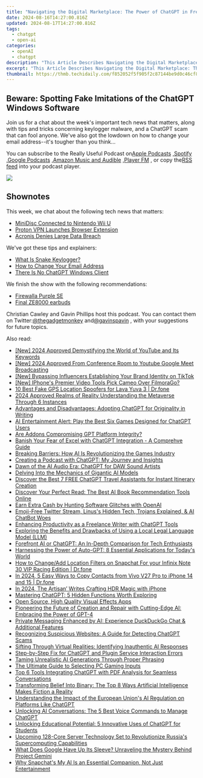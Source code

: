 ```yaml
---
title: "Navigating the Digital Marketplace: The Power of ChatGPT in Freelance Work"
date: 2024-08-16T14:27:00.816Z
updated: 2024-08-17T14:27:00.816Z
tags:
  - chatgpt
  - open-ai
categories:
  - openAI
  - chatgpt
description: "This Article Describes Navigating the Digital Marketplace: The Power of ChatGPT in Freelance Work"
excerpt: "This Article Describes Navigating the Digital Marketplace: The Power of ChatGPT in Freelance Work"
thumbnail: https://thmb.techidaily.com/f852052f5f905f2c87144be9d0c46cf8e36314379ae4c5ac18b6baf95c96be49.jpg
---
```


## Beware: Spotting Fake Imitations of the ChatGPT Windows Software

 Join us for a chat about the week's important tech news that matters, along with tips and tricks concerning keylogger malware, and a ChatGPT scam that can fool anyone. We've also got the lowdown on how to change your email address--it's tougher than you think...

 You can subscribe to the Really Useful Podcast on[Apple Podcasts](https://podcasts.apple.com/gb/podcast/the-really-useful-podcast/id1437847131?mt=2) ,[Spotify](https://open.spotify.com/show/283gDxLd6OTNEpRq6tN7ha) ,[Google Podcasts](https://www.google.com/podcasts?feed=aHR0cHM6Ly9hbmNob3IuZm0vcy8zMWJlNDcwL3BvZGNhc3QvcnNz) ,[Amazon Music and Audible](https://music.amazon.co.uk/podcasts/20ab73d4-5da2-46c7-a17f-dc6eb39bdb48/The-Really-Useful-Podcast) ,[Player FM](https://player.fm/series/the-really-useful-podcast-2491856) , or copy the[RSS feed](https://feeds.transistor.fm/the-really-useful-podcast) into your podcast player.

<!-- affiliate ads begin -->
<a href="https://secure.2checkout.com/order/checkout.php?PRODS=19080710&QTY=1&AFFILIATE=108875&CART=1"><img src="https://smart-seo-tool.com/images/SmartSEOAuditorBox.png" border="0"></a>
<!-- affiliate ads end -->
## Shownotes

This week, we chat about the following tech news that matters:

* [MiniDisc Connected to Nintendo Wii U](https://youtu.be/X1djSzam50g)
* [Proton VPN Launches Browser Extension](https://www.makeuseof.com/protonvpn-launches-browser-extensions/)
* [Acronis Denies Large Data Breach](https://www.theregister.com/2023/03/10/acronis%5Fdata%5Fbreach/)

We've got these tips and explainers:

* [What Is Snake Keylogger?](https://www.makeuseof.com/what-is-snake-keylogger-and-are-you-at-risk/)
* [How to Change Your Email Address](https://www.makeuseof.com/how-to-change-your-email-address-without-losing-important-data/)
* [There Is No ChatGPT Windows Client](https://www.makeuseof.com/chatgpt-windows-client-malware/)

We finish the show with the following recommendations:

* [Firewalla Purple SE](https://www.makeuseof.com/firewalla-purple-se-review/)
* [Final ZE8000 earbuds](https://www.makeuseof.com/final-ze8000-review/)

 Christian Cawley and Gavin Phillips host this podcast. You can contact them on Twitter:[@thegadgetmonkey](https://twitter.com/thegadgetmonkey) and[@gavinspavin](https://twitter.com/gavinspavin) , with your suggestions for future topics.


<ins class="adsbygoogle"
     style="display:block"
     data-ad-format="autorelaxed"
     data-ad-client="ca-pub-7571918770474297"
     data-ad-slot="1223367746"></ins>



<ins class="adsbygoogle"
     style="display:block"
     data-ad-client="ca-pub-7571918770474297"
     data-ad-slot="8358498916"
     data-ad-format="auto"
     data-full-width-responsive="true"></ins>

<span class="atpl-alsoreadstyle">Also read:</span>
<div><ul>
<li><a href="https://facebook-record-videos.techidaily.com/new-2024-approved-demystifying-the-world-of-youtube-and-its-keywords/"><u>[New] 2024 Approved  Demystifying the World of YouTube and Its Keywords</u></a></li>
<li><a href="https://eaxpv-info.techidaily.com/new-2024-approved-from-conference-room-to-youtube-google-meet-broadcasting/"><u>[New] 2024 Approved  From Conference Room to Youtube  Google Meet Broadcasting</u></a></li>
<li><a href="https://tiktok-clips.techidaily.com/new-bypassing-influencers-establishing-your-brand-identity-on-tiktok/"><u>[New] Bypassing Influencers  Establishing Your Brand Identity on TikTok</u></a></li>
<li><a href="https://vimeo-videos.techidaily.com/new-iphones-premier-video-tools-pick-cameo-over-filmorago/"><u>[New] IPhone's Premier Video Tools  Pick Cameo Over FilmoraGo?</u></a></li>
<li><a href="https://location-fake.techidaily.com/10-best-fake-gps-location-spoofers-for-lava-yuva-3-drfone-by-drfone-virtual-android/"><u>10 Best Fake GPS Location Spoofers for Lava Yuva 3 | Dr.fone</u></a></li>
<li><a href="https://fox-http.techidaily.com/2024-approved-realms-of-reality-understanding-the-metaverse-through-6-instances/"><u>2024 Approved  Realms of Reality  Understanding the Metaverse Through 6 Instances</u></a></li>
<li><a href="https://tech-hub.techidaily.com/advantages-and-disadvantages-adopting-chatgpt-for-originality-in-writing/"><u>Advantages and Disadvantages: Adopting ChatGPT for Originality in Writing</u></a></li>
<li><a href="https://tech-revival.techidaily.com/ai-entertainment-alert-play-the-best-six-games-designed-for-chatgpt-users/"><u>AI Entertainment Alert: Play the Best Six Games Designed for ChatGPT Users</u></a></li>
<li><a href="https://tech-revival.techidaily.com/are-addons-compromising-gpt-platform-integrity/"><u>Are Addons Compromising GPT Platform Integrity?</u></a></li>
<li><a href="https://tech-revival.techidaily.com/banish-your-fear-of-excel-with-chatgpt-integration-a-comprehve-guide/"><u>Banish Your Fear of Excel with ChatGPT Integration - A Comprehve Guide</u></a></li>
<li><a href="https://tech-revival.techidaily.com/breaking-barriers-how-ai-is-revolutionizing-the-games-industry/"><u>Breaking Barriers: How AI Is Revolutionizing the Games Industry</u></a></li>
<li><a href="https://tech-revival.techidaily.com/creating-a-podcast-with-chatgpt-my-journey-and-insights/"><u>Creating a Podcast with ChatGPT: My Journey and Insights</u></a></li>
<li><a href="https://tech-revival.techidaily.com/dawn-of-the-ai-audio-era-chatgpt-for-daw-sound-artists/"><u>Dawn of the AI Audio Era: ChatGPT for DAW Sound Artists</u></a></li>
<li><a href="https://tech-revival.techidaily.com/delving-into-the-mechanics-of-gigantic-ai-models/"><u>Delving Into the Mechanics of Gigantic AI Models</u></a></li>
<li><a href="https://tech-revival.techidaily.com/discover-the-best-7-free-chatgpt-travel-assistants-for-instant-itinerary-creation/"><u>Discover the Best 7 FREE ChatGPT Travel Assistants for Instant Itinerary Creation</u></a></li>
<li><a href="https://tech-revival.techidaily.com/discover-your-perfect-read-the-best-ai-book-recommendation-tools-online/"><u>Discover Your Perfect Read: The Best AI Book Recommendation Tools Online</u></a></li>
<li><a href="https://tech-revival.techidaily.com/earn-extra-cash-by-hunting-software-glitches-with-openai/"><u>Earn Extra Cash by Hunting Software Glitches with OpenAI</u></a></li>
<li><a href="https://tech-revival.techidaily.com/emoji-free-twitter-stream-linuss-hidden-tech-trojans-explained-and-ai-chatbot-woes/"><u>Emoji-Free Twitter Stream, Linus's Hidden Tech, Trojans Explained, & AI ChatBot Woes</u></a></li>
<li><a href="https://tech-revival.techidaily.com/enhancing-productivity-as-a-freelance-writer-with-chatgpt-tools/"><u>Enhancing Productivity as a Freelance Writer with ChatGPT Tools</u></a></li>
<li><a href="https://tech-revival.techidaily.com/exploring-the-benefits-and-drawbacks-of-using-a-local-legal-language-model-llm/"><u>Exploring the Benefits and Drawbacks of Using a Local Legal Language Model (LLM)</u></a></li>
<li><a href="https://tech-revival.techidaily.com/forefront-ai-or-chatgpt-an-in-depth-comparison-for-tech-enthusiasts/"><u>Forefront AI or ChatGPT: An In-Depth Comparison for Tech Enthusiasts</u></a></li>
<li><a href="https://tech-revival.techidaily.com/harnessing-the-power-of-auto-gpt-8-essential-applications-for-todays-world/"><u>Harnessing the Power of Auto-GPT: 8 Essential Applications for Today's World</u></a></li>
<li><a href="https://location-social.techidaily.com/how-to-changeadd-location-filters-on-snapchat-for-your-infinix-note-30-vip-racing-edition-drfone-by-drfone-virtual-android/"><u>How to Change/Add Location Filters on Snapchat For your Infinix Note 30 VIP Racing Edition | Dr.fone</u></a></li>
<li><a href="https://android-transfer.techidaily.com/in-2024-5-easy-ways-to-copy-contacts-from-vivo-v27-pro-to-iphone-14-and-15-drfone-by-drfone-transfer-from-android-transfer-from-android/"><u>In 2024, 5 Easy Ways to Copy Contacts from Vivo V27 Pro to iPhone 14 and 15 | Dr.fone</u></a></li>
<li><a href="https://fox-boxes.techidaily.com/in-2024-the-artisan-writes-crafting-hdr-magic-with-iphone/"><u>In 2024, The Artisan’ Writes  Crafting HDR Magic with iPhone</u></a></li>
<li><a href="https://tech-revival.techidaily.com/mastering-chatgpt-5-hidden-functions-worth-exploring/"><u>Mastering ChatGPT: 5 Hidden Functions Worth Exploring</u></a></li>
<li><a href="https://tech-revival.techidaily.com/open-source-high-quality-visual-effects-apps/"><u>Open Source, High Quality Visual Effects Apps</u></a></li>
<li><a href="https://tech-revival.techidaily.com/pioneering-the-future-of-creation-and-repair-with-cutting-edge-ai-embracing-the-power-of-gpt-4/"><u>Pioneering the Future of Creation and Repair with Cutting-Edge AI: Embracing the Power of GPT-4</u></a></li>
<li><a href="https://tech-revival.techidaily.com/private-messaging-enhanced-by-ai-experience-duckduckgo-chat-and-additional-features/"><u>Private Messaging Enhanced by AI: Experience DuckDuckGo Chat & Additional Features</u></a></li>
<li><a href="https://tech-revival.techidaily.com/recognizing-suspicious-websites-a-guide-for-detecting-chatgpt-scams/"><u>Recognizing Suspicious Websites: A Guide for Detecting ChatGPT Scams</u></a></li>
<li><a href="https://tech-revival.techidaily.com/sifting-through-virtual-realities-identifying-inauthentic-ai-responses/"><u>Sifting Through Virtual Realities: Identifying Inauthentic AI Responses</u></a></li>
<li><a href="https://tech-revival.techidaily.com/step-by-step-fix-for-chatgpt-and-plugin-service-interaction-errors/"><u>Step-by-Step Fix for ChatGPT and Plugin Service Interaction Errors</u></a></li>
<li><a href="https://tech-revival.techidaily.com/taming-unrealistic-ai-generations-through-proper-phrasing/"><u>Taming Unrealistic AI Generations Through Proper Phrasing</u></a></li>
<li><a href="https://tech-revival.techidaily.com/the-ultimate-guide-to-selecting-pc-gaming-inputs/"><u>The Ultimate Guide to Selecting PC Gaming Inputs</u></a></li>
<li><a href="https://tech-revival.techidaily.com/top-6-tools-integrating-chatgpt-with-pdf-analysis-for-seamless-conversations/"><u>Top 6 Tools Integrating ChatGPT with PDF Analysis for Seamless Conversations</u></a></li>
<li><a href="https://tech-revival.techidaily.com/transforming-belief-into-binary-the-top-8-ways-artificial-intelligence-makes-fiction-a-reality/"><u>Transforming Belief Into Binary: The Top 8 Ways Artificial Intelligence Makes Fiction a Reality</u></a></li>
<li><a href="https://tech-revival.techidaily.com/understanding-the-impact-of-the-european-unions-ai-regulation-on-platforms-like-chatgpt/"><u>Understanding the Impact of the European Union's AI Regulation on Platforms Like ChatGPT</u></a></li>
<li><a href="https://tech-revival.techidaily.com/unlocking-ai-conversations-the-5-best-voice-commands-to-manage-chatgpt/"><u>Unlocking AI Conversations: The 5 Best Voice Commands to Manage ChatGPT</u></a></li>
<li><a href="https://tech-revival.techidaily.com/unlocking-educational-potential-5-innovative-uses-of-chatgpt-for-students/"><u>Unlocking Educational Potential: 5 Innovative Uses of ChatGPT for Students</u></a></li>
<li><a href="https://tech-revival.techidaily.com/upcoming-128-core-server-technology-set-to-revolutionize-russias-supercomputing-capabilities/"><u>Upcoming 128-Core Server Technology Set to Revolutionize Russia's Supercomputing Capabilities</u></a></li>
<li><a href="https://tech-revival.techidaily.com/what-does-google-have-up-its-sleeve-unraveling-the-mystery-behind-project-gemini/"><u>What Does Google Have Up Its Sleeve? Unraveling the Mystery Behind Project Gemini</u></a></li>
<li><a href="https://tech-revival.techidaily.com/why-snapchats-my-ai-is-an-essential-companion-not-just-entertainment/"><u>Why Snapchat's My AI Is an Essential Companion, Not Just Entertainment</u></a></li>
</ul></div>
